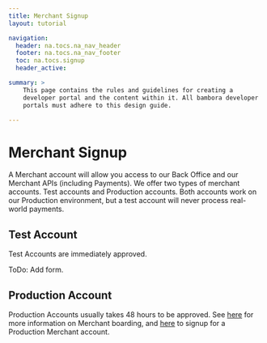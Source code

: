 ```yaml
---
title: Merchant Signup
layout: tutorial

navigation:
  header: na.tocs.na_nav_header
  footer: na.tocs.na_nav_footer
  toc: na.tocs.signup
  header_active:

summary: >
    This page contains the rules and guidelines for creating a
    developer portal and the content within it. All bambora developer
    portals must adhere to this design guide.

---
```


# Merchant Signup
A Merchant account will allow you access to our Back Office and our Merchant APIs (including Payments). We offer two types of merchant accounts. Test accounts and Production accounts. Both accounts work on our Production environment, but a test account will never process real-world payments.

## Test Account
Test Accounts are immediately approved.

ToDo: Add form.

## Production Account
Production Accounts usually takes 48 hours to be approved. See [here](http://www.beanstream.com/boarding/) for more information on Merchant boarding, and [here](http://www.beanstream.com/pricing/) to signup for a Production Merchant account.
